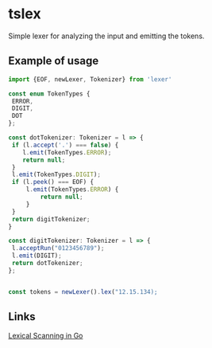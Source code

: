 # tslex

Simple lexer for analyzing the input and emitting the tokens.

## Example of usage

```ts
import {EOF, newLexer, Tokenizer} from 'lexer'

const enum TokenTypes {
 ERROR,
 DIGIT,
 DOT
};

const dotTokenizer: Tokenizer = l => {
 if (l.accept('.') === false) {
    l.emit(TokenTypes.ERROR);
    return null;
 }
 l.emit(TokenTypes.DIGIT);
 if (l.peek() === EOF) {
     l.emit(TokenTypes.ERROR) {
         return null;
     }
 }
 return digitTokenizer;
}

const digitTokenizer: Tokenizer = l => {
 l.acceptRun("0123456789");
 l.emit(DIGIT);
 return dotTokenizer;
};


const tokens = newLexer().lex("12.15.134);
```

## Links

[Lexical Scanning in Go](https://talks.golang.org/2011/lex.slide#1)
